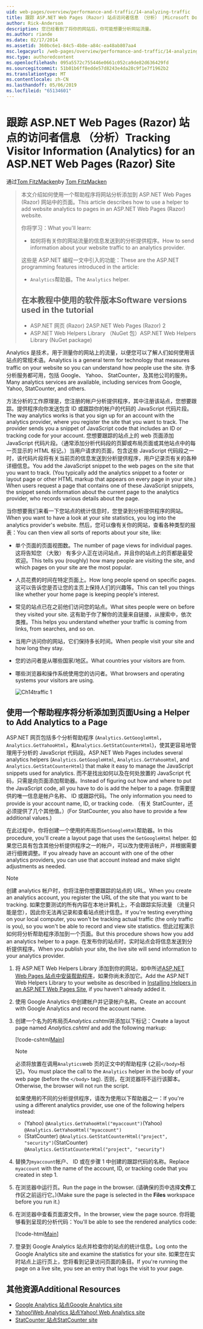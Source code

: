 ```yaml
---
uid: web-pages/overview/performance-and-traffic/14-analyzing-traffic
title: 跟踪 ASP.NET Web Pages (Razor) 站点访问者信息 （分析） |Microsoft Docs
author: Rick-Anderson
description: 您已经看到了将你的网站后，你可能想要分析网站流量。
ms.author: riande
ms.date: 02/17/2014
ms.assetid: 360bc6e1-84c5-4b8e-a84c-ea48ab807aa4
msc.legacyurl: /web-pages/overview/performance-and-traffic/14-analyzing-traffic
msc.type: authoredcontent
ms.openlocfilehash: 095a5572c755446e0661c052ca9de82d636429fd
ms.sourcegitcommit: 51b01b6ff8edde57d8243e4da28c9f1e7f1962b2
ms.translationtype: MT
ms.contentlocale: zh-CN
ms.lasthandoff: 05/06/2019
ms.locfileid: "65134601"
---
```

# <a name="tracking-visitor-information-analytics-for-an-aspnet-web-pages-razor-site"></a><span data-ttu-id="3684d-103">跟踪 ASP.NET Web Pages (Razor) 站点的访问者信息 （分析）</span><span class="sxs-lookup"><span data-stu-id="3684d-103">Tracking Visitor Information (Analytics) for an ASP.NET Web Pages (Razor) Site</span></span>

<span data-ttu-id="3684d-104">通过[Tom FitzMacken](https://github.com/tfitzmac)</span><span class="sxs-lookup"><span data-stu-id="3684d-104">by [Tom FitzMacken](https://github.com/tfitzmac)</span></span>

> <span data-ttu-id="3684d-105">本文介绍如何使用一个帮助程序将网站分析添加到 ASP.NET Web Pages (Razor) 网站中的页面。</span><span class="sxs-lookup"><span data-stu-id="3684d-105">This article describes how to use a helper to add website analytics to pages in an ASP.NET Web Pages (Razor) website.</span></span>
> 
> <span data-ttu-id="3684d-106">你将学习：</span><span class="sxs-lookup"><span data-stu-id="3684d-106">What you'll learn:</span></span>
> 
> - <span data-ttu-id="3684d-107">如何将有关你的网站流量的信息发送到的分析提供程序。</span><span class="sxs-lookup"><span data-stu-id="3684d-107">How to send information about your website traffic to an analytics provider.</span></span>
> 
> <span data-ttu-id="3684d-108">这些是 ASP.NET 编程一文中引入的功能：</span><span class="sxs-lookup"><span data-stu-id="3684d-108">These are the ASP.NET programming features introduced in the article:</span></span>
> 
> - <span data-ttu-id="3684d-109">`Analytics`帮助器。</span><span class="sxs-lookup"><span data-stu-id="3684d-109">The `Analytics` helper.</span></span>
>   
> 
> ## <a name="software-versions-used-in-the-tutorial"></a><span data-ttu-id="3684d-110">在本教程中使用的软件版本</span><span class="sxs-lookup"><span data-stu-id="3684d-110">Software versions used in the tutorial</span></span>
> 
> 
> - <span data-ttu-id="3684d-111">ASP.NET 网页 (Razor) 2</span><span class="sxs-lookup"><span data-stu-id="3684d-111">ASP.NET Web Pages (Razor) 2</span></span>
> - <span data-ttu-id="3684d-112">ASP.NET Web Helpers Library （NuGet 包）</span><span class="sxs-lookup"><span data-stu-id="3684d-112">ASP.NET Web Helpers Library (NuGet package)</span></span>

<span data-ttu-id="3684d-113">Analytics 是技术，用于测量你的网站上的流量，以便您可以了解人们如何使用该站点的常规术语。</span><span class="sxs-lookup"><span data-stu-id="3684d-113">Analytics is a general term for technology that measures traffic on your website so you can understand how people use the site.</span></span> <span data-ttu-id="3684d-114">许多分析服务都可用，包括 Google、 Yahoo、 StatCounter，及其他公司的服务。</span><span class="sxs-lookup"><span data-stu-id="3684d-114">Many analytics services are available, including services from Google, Yahoo, StatCounter, and others.</span></span>

<span data-ttu-id="3684d-115">方法分析的工作原理是，您注册的帐户分析提供程序，其中注册该站点，您想要跟踪。提供程序向你发送包含 ID 或跟踪你的帐户的代码的 JavaScript 代码片段。</span><span class="sxs-lookup"><span data-stu-id="3684d-115">The way analytics works is that you sign up for an account with the analytics provider, where you register the site that you want to track. The provider sends you a snippet of JavaScript code that includes an ID or tracking code for your account.</span></span> <span data-ttu-id="3684d-116">您想要跟踪的站点上的 web 页面添加 JavaScript 代码片段。（通常添加分析代码段的页脚或布局页面或其他站点中的每一页显示的 HTML 标记。）当用户请求的页面，包含这些 JavaScript 代码段之一时，该代码片段将有关当前页的信息发送到分析提供程序，用户记录页有关的各种详细信息。</span><span class="sxs-lookup"><span data-stu-id="3684d-116">You add the JavaScript snippet to the web pages on the site that you want to track. (You typically add the analytics snippet to a footer or layout page or other HTML markup that appears on every page in your site.) When users request a page that contains one of these JavaScript snippets, the snippet sends information about the current page to the analytics provider, who records various details about the page.</span></span>

<span data-ttu-id="3684d-117">当你想要我们来看一下您站点的统计信息时，您登录到分析提供程序的网站。</span><span class="sxs-lookup"><span data-stu-id="3684d-117">When you want to have a look at your site statistics, you log into the analytics provider's website.</span></span> <span data-ttu-id="3684d-118">然后，您可以像有关你的网站，查看各种类型的报表：</span><span class="sxs-lookup"><span data-stu-id="3684d-118">You can then view all sorts of reports about your site, like:</span></span>

- <span data-ttu-id="3684d-119">单个页面的页面视图数。</span><span class="sxs-lookup"><span data-stu-id="3684d-119">The number of page views for individual pages.</span></span> <span data-ttu-id="3684d-120">这将告知您 （大致） 有多少人正在访问站点，并且你的站点上的页都是最受欢迎。</span><span class="sxs-lookup"><span data-stu-id="3684d-120">This tells you (roughly) how many people are visiting the site, and which pages on your site are the most popular.</span></span>
- <span data-ttu-id="3684d-121">人员花费的时间在特定页面上。</span><span class="sxs-lookup"><span data-stu-id="3684d-121">How long people spend on specific pages.</span></span> <span data-ttu-id="3684d-122">这可以告诉您是否让您的主页上保持人们的兴趣等。</span><span class="sxs-lookup"><span data-stu-id="3684d-122">This can tell you things like whether your home page is keeping people's interest.</span></span>
- <span data-ttu-id="3684d-123">常见的站点已在之前他们访问您的站点。</span><span class="sxs-lookup"><span data-stu-id="3684d-123">What sites people were on before they visited your site.</span></span> <span data-ttu-id="3684d-124">这有助于你了解你的流量来自链接，从搜索中，依次类推。</span><span class="sxs-lookup"><span data-stu-id="3684d-124">This helps you understand whether your traffic is coming from links, from searches, and so on.</span></span>
- <span data-ttu-id="3684d-125">当用户访问你的网站，它们保持多长时间。</span><span class="sxs-lookup"><span data-stu-id="3684d-125">When people visit your site and how long they stay.</span></span>
- <span data-ttu-id="3684d-126">您的访问者是从哪些国家/地区。</span><span class="sxs-lookup"><span data-stu-id="3684d-126">What countries your visitors are from.</span></span>
- <span data-ttu-id="3684d-127">哪些浏览器和操作系统使用您的访问者。</span><span class="sxs-lookup"><span data-stu-id="3684d-127">What browsers and operating systems your visitors are using.</span></span>

    ![Ch14traffic 1](14-analyzing-traffic/_static/image1.jpg)

## <a name="using-a-helper-to-add-analytics-to-a-page"></a><span data-ttu-id="3684d-129">使用一个帮助程序将分析添加到页面</span><span class="sxs-lookup"><span data-stu-id="3684d-129">Using a Helper to Add Analytics to a Page</span></span>

<span data-ttu-id="3684d-130">ASP.NET 网页包括多个分析帮助程序 (`Analytics.GetGoogleHtml`， `Analytics.GetYahooHtml`，和`Analytics.GetStatCounterHtml`)，使其更容易地管理用于分析的 JavaScript 代码段。</span><span class="sxs-lookup"><span data-stu-id="3684d-130">ASP.NET Web Pages includes several analytics helpers (`Analytics.GetGoogleHtml`, `Analytics.GetYahooHtml`, and `Analytics.GetStatCounterHtml`) that make it easy to manage the JavaScript snippets used for analytics.</span></span> <span data-ttu-id="3684d-131">而不是找出如何以及在何处放置的 JavaScript 代码，只需是向页面添加帮助器。</span><span class="sxs-lookup"><span data-stu-id="3684d-131">Instead of figuring out how and where to put the JavaScript code, all you have to do is add the helper to a page.</span></span> <span data-ttu-id="3684d-132">你需要提供的唯一信息是帐户名称、 ID 或跟踪代码。</span><span class="sxs-lookup"><span data-stu-id="3684d-132">The only information you need to provide is your account name, ID, or tracking code.</span></span> <span data-ttu-id="3684d-133">（有关 StatCounter，还必须提供了几个其他值。）</span><span class="sxs-lookup"><span data-stu-id="3684d-133">(For StatCounter, you also have to provide a few additional values.)</span></span>

<span data-ttu-id="3684d-134">在此过程中，你将创建一个使用的布局页`GetGoogleHtml`帮助器。</span><span class="sxs-lookup"><span data-stu-id="3684d-134">In this procedure, you'll create a layout page that uses the `GetGoogleHtml` helper.</span></span> <span data-ttu-id="3684d-135">如果您已具有包含其他分析提供程序之一的帐户，可以改为使用该帐户，并根据需要进行细微调整。</span><span class="sxs-lookup"><span data-stu-id="3684d-135">If you already have an account with one of the other analytics providers, you can use that account instead and make slight adjustments as needed.</span></span>

> [!NOTE]
> <span data-ttu-id="3684d-136">创建 analytics 帐户时，你将注册你想要跟踪的站点的 URL。</span><span class="sxs-lookup"><span data-stu-id="3684d-136">When you create an analytics account, you register the URL of the site that you want to be tracking.</span></span> <span data-ttu-id="3684d-137">如果您要测试的所有内容在本地计算机上，不会跟踪实际流量 （流量只能是您），因此你无法再记录和查看站点统计信息。</span><span class="sxs-lookup"><span data-stu-id="3684d-137">If you're testing everything on your local computer, you won't be tracking actual traffic (the only traffic is you), so you won't be able to record and view site statistics.</span></span> <span data-ttu-id="3684d-138">但此过程演示如何将分析帮助程序添加到一个页面。</span><span class="sxs-lookup"><span data-stu-id="3684d-138">But this procedure shows how you add an analytics helper to a page.</span></span> <span data-ttu-id="3684d-139">在发布你的站点时，实时站点会将信息发送到分析提供程序。</span><span class="sxs-lookup"><span data-stu-id="3684d-139">When you publish your site, the live site will send information to your analytics provider.</span></span>

1. <span data-ttu-id="3684d-140">将 ASP.NET Web Helpers Library 添加到你的网站，如中所述[ASP.NET Web Pages 站点中安装帮助程序](https://go.microsoft.com/fwlink/?LinkId=252372)，如果你尚未添加它。</span><span class="sxs-lookup"><span data-stu-id="3684d-140">Add the ASP.NET Web Helpers Library to your website as described in [Installing Helpers in an ASP.NET Web Pages Site](https://go.microsoft.com/fwlink/?LinkId=252372), if you haven't already added it.</span></span>
2. <span data-ttu-id="3684d-141">使用 Google Analytics 中创建帐户并记录帐户名称。</span><span class="sxs-lookup"><span data-stu-id="3684d-141">Create an account with Google Analytics and record the account name.</span></span>
3. <span data-ttu-id="3684d-142">创建一个名为的布局页*Analytics.cshtml*并添加以下标记：</span><span class="sxs-lookup"><span data-stu-id="3684d-142">Create a layout page named *Analytics.cshtml* and add the following markup:</span></span>

    [!code-cshtml[Main](14-analyzing-traffic/samples/sample1.cshtml)]

    > [!NOTE]
    > <span data-ttu-id="3684d-143">必须将放置在调用`Analytics`web 页的正文中的帮助程序 (之前`</body>`标记)。</span><span class="sxs-lookup"><span data-stu-id="3684d-143">You must place the call to the `Analytics` helper in the body of your web page (before the `</body>` tag).</span></span> <span data-ttu-id="3684d-144">否则，在浏览器将不运行该脚本。</span><span class="sxs-lookup"><span data-stu-id="3684d-144">Otherwise, the browser will not run the script.</span></span>

    <span data-ttu-id="3684d-145">如果使用的不同的分析提供程序，请改为使用以下帮助器之一：</span><span class="sxs-lookup"><span data-stu-id="3684d-145">If you're using a different analytics provider, use one of the following helpers instead:</span></span>

    - <span data-ttu-id="3684d-146">(Yahoo) `@Analytics.GetYahooHtml("myaccount")`</span><span class="sxs-lookup"><span data-stu-id="3684d-146">(Yahoo) `@Analytics.GetYahooHtml("myaccount")`</span></span>
    - <span data-ttu-id="3684d-147">(StatCounter) `@Analytics.GetStatCounterHtml("project", "security")`</span><span class="sxs-lookup"><span data-stu-id="3684d-147">(StatCounter) `@Analytics.GetStatCounterHtml("project", "security")`</span></span>
4. <span data-ttu-id="3684d-148">替换为`myaccount`帐户、 ID 或在步骤 1 中创建的跟踪代码的名称。</span><span class="sxs-lookup"><span data-stu-id="3684d-148">Replace `myaccount` with the name of the account, ID, or tracking code that you created in step 1.</span></span>
5. <span data-ttu-id="3684d-149">在浏览器中运行页。</span><span class="sxs-lookup"><span data-stu-id="3684d-149">Run the page in the browser.</span></span> <span data-ttu-id="3684d-150">(请确保的页中选择**文件**工作区之前运行它。)</span><span class="sxs-lookup"><span data-stu-id="3684d-150">(Make sure the page is selected in the **Files** workspace before you run it.)</span></span>
6. <span data-ttu-id="3684d-151">在浏览器中查看页面源文件。</span><span class="sxs-lookup"><span data-stu-id="3684d-151">In the browser, view the page source.</span></span> <span data-ttu-id="3684d-152">你将能够看到呈现的分析代码：</span><span class="sxs-lookup"><span data-stu-id="3684d-152">You'll be able to see the rendered analytics code:</span></span>

    [!code-html[Main](14-analyzing-traffic/samples/sample2.html)]
7. <span data-ttu-id="3684d-153">登录到 Google Analytics 站点并检查你的站点的统计信息。</span><span class="sxs-lookup"><span data-stu-id="3684d-153">Log onto the Google Analytics site and examine the statistics for your site.</span></span> <span data-ttu-id="3684d-154">如果您在实时站点上运行页上，您将看到记录访问页面的条目。</span><span class="sxs-lookup"><span data-stu-id="3684d-154">If you're running the page on a live site, you see an entry that logs the visit to your page.</span></span>

<a id="Additional_Resources"></a>
## <a name="additional-resources"></a><span data-ttu-id="3684d-155">其他资源</span><span class="sxs-lookup"><span data-stu-id="3684d-155">Additional Resources</span></span>

- [<span data-ttu-id="3684d-156">Google Analytics 站点</span><span class="sxs-lookup"><span data-stu-id="3684d-156">Google Analytics site</span></span>](https://www.google.com/analytics/)
- [<span data-ttu-id="3684d-157">Yahoo!Web Analytics 站点</span><span class="sxs-lookup"><span data-stu-id="3684d-157">Yahoo! Web Analytics site</span></span>](http://help.yahoo.com/l/us/yahoo/ywa/)
- [<span data-ttu-id="3684d-158">StatCounter 站点</span><span class="sxs-lookup"><span data-stu-id="3684d-158">StatCounter site</span></span>](http://statcounter.com/)
